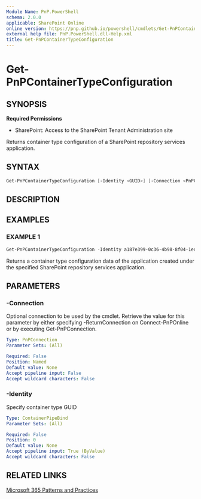 ```yaml
---
Module Name: PnP.PowerShell
schema: 2.0.0
applicable: SharePoint Online
online version: https://pnp.github.io/powershell/cmdlets/Get-PnPContainerTypeConfiguration.html
external help file: PnP.PowerShell.dll-Help.xml
title: Get-PnPContainerTypeConfiguration
---
```

  
# Get-PnPContainerTypeConfiguration

## SYNOPSIS

**Required Permissions**

* SharePoint: Access to the SharePoint Tenant Administration site

Returns container type configuration of a SharePoint repository services application.

## SYNTAX

```powershell
Get-PnPContainerTypeConfiguration [-Identity <GUID>] [-Connection <PnPConnection>] 
```

## DESCRIPTION

## EXAMPLES

### EXAMPLE 1
```powershell
Get-PnPContainerTypeConfiguration -Identity a187e399-0c36-4b98-8f04-1edc167a0996
```

Returns a container type configuration data of the application created under the specified SharePoint repository services application.


## PARAMETERS

### -Connection

Optional connection to be used by the cmdlet. Retrieve the value for this parameter by either specifying -ReturnConnection on Connect-PnPOnline or by executing Get-PnPConnection.

```yaml
Type: PnPConnection
Parameter Sets: (All)

Required: False
Position: Named
Default value: None
Accept pipeline input: False
Accept wildcard characters: False
```

### -Identity

Specify container type GUID

```yaml
Type: ContainerPipeBind
Parameter Sets: (All)

Required: False
Position: 0
Default value: None
Accept pipeline input: True (ByValue)
Accept wildcard characters: False
```

## RELATED LINKS

[Microsoft 365 Patterns and Practices](https://aka.ms/m365pnp)